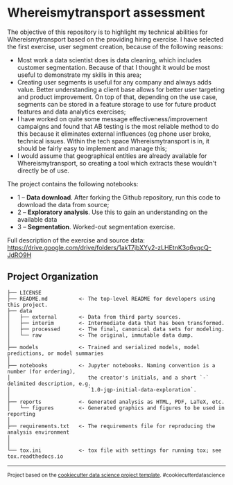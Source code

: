 Whereismytransport assessment
==============================

The objective of this repository is to highlight my technical abilities for Whereismytransport based on the providing hiring exercise.
I have selected the first exercise, user segment creation, because of the following reasons:
-	Most work a data scientist does is data cleaning, which includes customer segmentation. Because of that I thought it would be most useful to demonstrate my skills in this area;
-	Creating user segments is useful for any company and always adds value. Better understanding a client base allows for better user targeting and product improvement. On top of that, depending on the use case, segments can be stored in a feature storage to use for future product features and data analytics exercises;
-	I have worked on quite some message effectiveness/improvement campaigns and found that AB testing is the most reliable method to do this because it eliminates external influences (eg phone user broke, technical issues. Within the tech space Whereismytransport is in, it should be fairly easy to implement and manage this;
-	I would assume that geographical entities are already available for Whereismytransport, so creating a tool which extracts these wouldn't directly be of use.

The project contains the following notebooks:
- 1 – **Data download**. After forking the Github repository, run this code to download the data from source;
- 2 – **Exploratory analysis**. Use this to gain an understanding on the available data
- 3 – **Segmentation**. Worked-out segmentation exercise.



Full description of the exercise and source data: https://drive.google.com/drive/folders/1akT7jbXYy2-zLHEtnK3q6vqcQ-JdRO9H

Project Organization
------------

    ├── LICENSE
    ├── README.md          <- The top-level README for developers using this project.
    ├── data
    │   ├── external       <- Data from third party sources.
    │   ├── interim        <- Intermediate data that has been transformed.
    │   ├── processed      <- The final, canonical data sets for modeling.
    │   └── raw            <- The original, immutable data dump.
    │
    ├── models             <- Trained and serialized models, model predictions, or model summaries
    │
    ├── notebooks          <- Jupyter notebooks. Naming convention is a number (for ordering),
    │                         the creator's initials, and a short `-` delimited description, e.g.
    │                         `1.0-jqp-initial-data-exploration`.
    │  
    ├── reports            <- Generated analysis as HTML, PDF, LaTeX, etc.
    │   └── figures        <- Generated graphics and figures to be used in reporting
    │
    ├── requirements.txt   <- The requirements file for reproducing the analysis environment
    │
    │
    └── tox.ini            <- tox file with settings for running tox; see tox.readthedocs.io


--------

<p><small>Project based on the <a target="_blank" href="https://drivendata.github.io/cookiecutter-data-science/">cookiecutter data science project template</a>. #cookiecutterdatascience</small></p>
